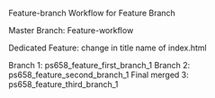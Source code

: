 Feature-branch
Workflow for Feature Branch

Master Branch: Feature-workflow

Dedicated Feature: change in title name of index.html

Branch 1: ps658_feature_first_branch_1 
Branch 2: ps658_feature_second_branch_1 
Final merged 3: ps658_feature_third_branch_1
